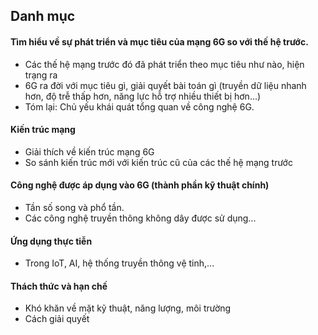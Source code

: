 ## Danh mục
#### Tìm hiểu về sự phát triển và mục tiêu của mạng 6G so với thế hệ trước.
- Các thế hệ mạng trước đó đã phát triển theo mục tiêu như nào, hiện trạng ra 
- 6G ra đời với mục tiêu gì, giải quyết bài toán gì (truyền dữ liệu nhanh hơn, độ trễ thấp hơn, năng lực hỗ trợ nhiều thiết bị hơn...)
- Tóm lại: Chủ yếu khái quát tổng quan về công nghệ 6G.
#### Kiến trúc mạng
- Giải thích về kiến trúc mạng 6G 
- So sánh kiến trúc mới với kiến trúc cũ của các thế hệ mạng trước
#### Công nghệ được áp dụng vào 6G (thành phần kỹ thuật chính)
- Tần số song và phổ tần.
- Các công nghệ truyền thông không dây được sử dụng...
#### Ứng dụng thực tiễn
- Trong IoT, AI, hệ thống truyền thông vệ tinh,...
#### Thách thức và hạn chế
- Khó khăn về mặt kỹ thuật, năng lượng, môi trường
- Cách giải quyết